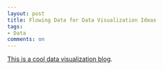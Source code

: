 ```yaml
---
layout: post
title: Flowing Data for Data Visualization Ideas
tags: 
- Data
comments: on
---
```

[This is a cool data visualization blog](http://flowingdata.com). 